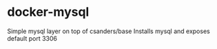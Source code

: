 docker-mysql
============

Simple mysql layer on top of csanders/base
Installs mysql and exposes default port 3306
